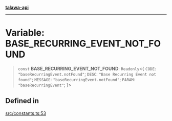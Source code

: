 [**talawa-api**](../../README.md)

***

# Variable: BASE\_RECURRING\_EVENT\_NOT\_FOUND

> `const` **BASE\_RECURRING\_EVENT\_NOT\_FOUND**: `Readonly`\<\{ `CODE`: `"baseRecurringEvent.notFound"`; `DESC`: `"Base Recurring Event not found"`; `MESSAGE`: `"baseRecurringEvent.notFound"`; `PARAM`: `"baseRecurringEvent"`; \}\>

## Defined in

[src/constants.ts:53](https://github.com/Suyash878/talawa-api/blob/095e6964ce2a06c1c30d1acf81b6162203f1db91/src/constants.ts#L53)
